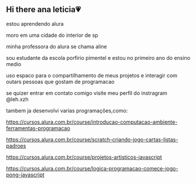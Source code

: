 ## Hi there ana leticia💗

  estou aprendendo alura 

  moro em uma cidade do interior de sp

  minha professora do alura se chama aline

  sou estudante da escola porfirio pimentel e estou no primeiro ano do ensino medio 

  uso espaco para o compartilhamento de meus projetos e interagir com outars pessoas que gostam de programacao

  se quizer entrar em contato comigo visite meu perfil do instragram @leh.xzh

  tambem ja desenvolvi varias programações,como:

  https://cursos.alura.com.br/course/introducao-computacao-ambiente-ferramentas-programacao

  https://cursos.alura.com.br/course/scratch-criando-jogo-cartas-listas-padroes

  https://cursos.alura.com.br/course/projetos-artisticos-javascript

  https://cursos.alura.com.br/course/logica-programacao-comece-jogo-pong-javascript
  
